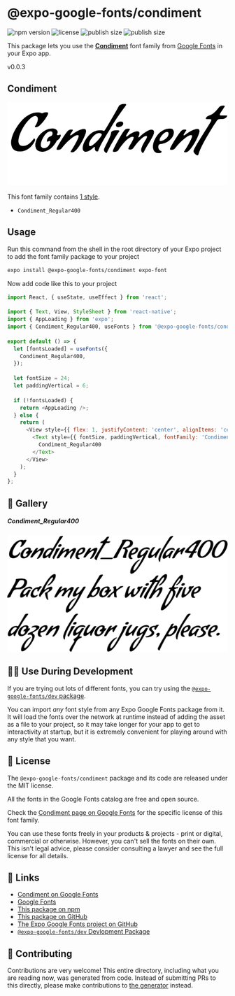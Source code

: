 # @expo-google-fonts/condiment

![npm version](https://flat.badgen.net/npm/v/@expo-google-fonts/condiment)
![license](https://flat.badgen.net/github/license/expo/google-fonts)
![publish size](https://flat.badgen.net/packagephobia/install/@expo-google-fonts/condiment)
![publish size](https://flat.badgen.net/packagephobia/publish/@expo-google-fonts/condiment)

This package lets you use the [**Condiment**](https://fonts.google.com/specimen/Condiment) font family from [Google Fonts](https://fonts.google.com/) in your Expo app.

v0.0.3

## Condiment

![Condiment](./font-family.png)

This font family contains [1 style](#-gallery).

- `Condiment_Regular400`

## Usage

Run this command from the shell in the root directory of your Expo project to add the font family package to your project
```sh
expo install @expo-google-fonts/condiment expo-font
```

Now add code like this to your project
```js
import React, { useState, useEffect } from 'react';

import { Text, View, StyleSheet } from 'react-native';
import { AppLoading } from 'expo';
import { Condiment_Regular400, useFonts } from '@expo-google-fonts/condiment';

export default () => {
  let [fontsLoaded] = useFonts({
    Condiment_Regular400,
  });

  let fontSize = 24;
  let paddingVertical = 6;

  if (!fontsLoaded) {
    return <AppLoading />;
  } else {
    return (
      <View style={{ flex: 1, justifyContent: 'center', alignItems: 'center' }}>
        <Text style={{ fontSize, paddingVertical, fontFamily: 'Condiment_Regular400' }}>
          Condiment_Regular400
        </Text>
      </View>
    );
  }
};

```

## 🔡 Gallery

##### Condiment_Regular400
![Condiment_Regular400](./404ef1b407aafc9555242dbfc0416b9761054b9bc16abacf2ab328af7b034b66.ttf.png)


## 👩‍💻 Use During Development

If you are trying out lots of different fonts, you can try using the [`@expo-google-fonts/dev` package](https://github.com/expo/google-fonts/tree/master/font-packages/dev#readme).

You can import *any* font style from any Expo Google Fonts package from it. It will load the fonts
over the network at runtime instead of adding the asset as a file to your project, so it may take longer
for your app to get to interactivity at startup, but it is extremely convenient
for playing around with any style that you want.

## 📖 License

The `@expo-google-fonts/condiment` package and its code are released under the MIT license.

All the fonts in the Google Fonts catalog are free and open source.

Check the [Condiment page on Google Fonts](https://fonts.google.com/specimen/Condiment) for the specific license of this font family.

You can use these fonts freely in your products & projects - print or digital, commercial or otherwise. However, you can't sell the fonts on their own. This isn't legal advice, please consider consulting a lawyer and see the full license for all details.

## 🔗 Links

- [Condiment on Google Fonts](https://fonts.google.com/specimen/Condiment)
- [Google Fonts](https://fonts.google.com/)
- [This package on npm](https://www.npmjs.com/package/@expo-google-fonts/condiment)
- [This package on GitHub](https://github.com/expo/google-fonts/tree/master/font-packages/condiment)
- [The Expo Google Fonts project on GitHub](https://github.com/expo/google-fonts)
- [`@expo-google-fonts/dev` Devlopment Package](https://github.com/expo/google-fonts/tree/master/font-packages/dev)


## 🤝 Contributing

Contributions are very welcome! This entire directory, including what you are reading now, was generated from code. Instead of submitting PRs to this directly, please make contributions to [the generator](https://github.com/expo/google-fonts/tree/master/packages/generator) instead.
